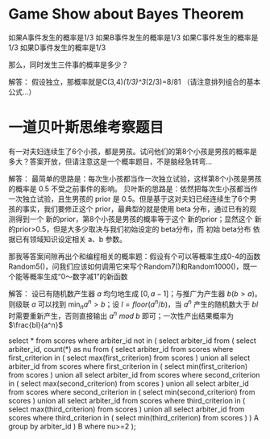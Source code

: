 # Game Show about Bayes Theorem
如果A事件发生的概率是1/3
如果B事件发生的概率是1/3
如果C事件发生的概率是1/3
如果D事件发生的概率是1/3

那么，同时发生三件事的概率是多少？

解答：
假设独立，那概率就是C(3,4)*(1/3)^3*(2/3)=8/81
（请注意排列组合的基本公式...）


# 一道贝叶斯思维考察题目
有一对夫妇连续生了6个小孩，都是男孩。试问他们的第8个小孩是男孩的概率是多大？答案开放，但请注意这是一个概率题目，不是脑经急转弯...

解答：
最简单的思路是：每次生小孩都当作一次独立试验，这样第8个小孩是男孩的概率是 0.5 不受之前事件的影响。
贝叶斯的思路是：依然把每次生小孩都当作一次独立试验，且生男孩的 prior 是 0.5。但是基于这对夫妇已经连续生了6个男孩的事实，我们要修正这个 prior，最典型的就是使用 beta 分布，通过已有的观测得到一个 新的prior，第8个小孩是男孩的概率等于这个 新的prior；显然这个 新的prior>0.5，但是大多少取决与我们初始设定的 beta分布，而 初始 beta分布 依据已有领域知识设定相关 a、b 参数。


那我等答案间隙再出个和编程相关的概率题：假设有个可以等概率生成0-4的函数Random5()，问我们应该如何调用它来写个Random7()和Random1000()，既一个能等概率生成“0～数字减1”的新函数

解答：
设已有随机数产生器 $a$ 均匀地生成 $[0, a-1]$；与推广为产生器 $b (b>a)$。
则级联 $a$ 可以找到 $\min_{n}{a^n>b}$；设 $l=floor(a^n/b)$，当 $a^n$ 产生的随机数大于 $bl$ 时需要重新产生，否则直接输出 $a^n\ mod\ b$ 即可；一次性产出结果概率为 $\frac{bl}{a^n}$



select * from scores where arbiter_id not in (
    select
      arbiter_id
    from (
        select
          arbiter_id,
          count(*) as nu
        from (
            select arbiter_id from scores where first_criterion in (
              select max(first_criterion) from scores
            ) union all
            select arbiter_id from scores where first_criterion in (
              select min(first_criterion) from scores
            ) union all
            select arbiter_id from scores where second_criterion in (
              select max(second_criterion) from scores
            ) union all
            select arbiter_id from scores where second_criterion in (
              select min(second_criterion) from scores
            ) union all
            select arbiter_id from scores where third_criterion in (
              select max(third_criterion) from scores
            ) union all
            select arbiter_id from scores where third_criterion in (
              select min(third_criterion) from scores
            )
        ) A
        group by arbiter_id
    ) B
    where nu>=2
);




